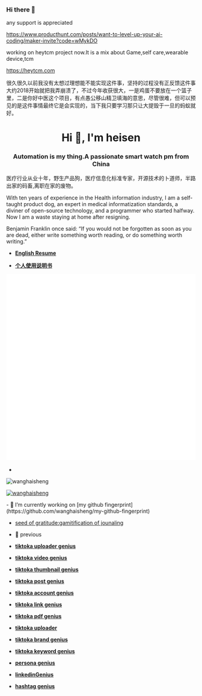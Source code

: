 ### Hi there 👋

any support is appreciated

https://www.producthunt.com/posts/want-to-level-up-your-ai-coding/maker-invite?code=wMykDO



working on heytcm project now.It is a mix  about Game,self care,wearable device,tcm 

https://heytcm.com

很久很久以前我没有太想过理想能不能实现这件事，坚持的过程没有正反馈这件事大约2018开始就把我弄崩溃了，不过今年收获很大，一是鸡蛋不要放在一个篮子里，二是你好中医这个项目，有点愚公移山精卫填海的意思，尽管很难，但可以预见的是这件事情最终它是会实现的，当下我只要学习那只让大提毁于一旦的蚂蚁就好。



<h1 align="center">Hi 👋, I'm heisen</h1>
<h3 align="center">Automation is my thing.A passionate smart watch pm from China</h3>
医疗行业从业十年，野生产品狗，医疗信息化标准专家，开源技术的卜道师，半路出家的码畜,离职在家的废物。

With ten years of experience in the Health information  industry, I am a self-taught product dog, an expert in medical informatization standards, a diviner of open-source technology, and a programmer who started halfway. Now I am a waste staying at home after resigning.


Benjamin Franklin once said: “If you would not be forgotten as soon as you are dead, either write something worth reading, or do something worth writing.”

- [**English Resume**](https://wanghaisheng-github-io.vercel.app/blog/resume-english)
  
- [**个人使用说明书**](https://wanghaisheng-github-io.vercel.app/blog/resume)



<picture>
  <img src="/github-metrics.svg" alt="Metrics">
</picture>



- 
<p align="left"> <img src="https://komarev.com/ghpvc/?username=wanghaisheng&label=Profile%20views&color=0e75b6&style=flat" alt="wanghaisheng" /> </p>

<p align="left"> <a href="https://github.com/ryo-ma/github-profile-trophy"><img src="https://github-profile-trophy.vercel.app/?username=wanghaisheng&theme=matrix" alt="wanghaisheng" /></a> </p>
- 🔭 I’m currently working on [my github fingerprint](https://github.com/wanghaisheng/my-github-fingerprint)
 
- [seed of gratitude:gamitification of jounaling](https://github.com/wanghaisheng/seed-of-gratitude)
  
- 🔭 previous
  
- [**tiktoka uploader genius**](https://github.com/wanghaisheng/tiktoka-studio-uploader-app)
- [**tiktoka video genius**](https://github.com/wanghaisheng/video-genius)
- [**tiktoka thumbnail genius**](https://github.com/wanghaisheng/thumnail-geniuous)
- [**tiktoka post genius**](https://github.com/wanghaisheng/post-genious)
- [**tiktoka account genius**](https://github.com/wanghaisheng/social-account-genious)
- [**tiktoka link genius**](https://github.com/wanghaisheng/link-genious)
- [**tiktoka pdf genius**](https://github.com/wanghaisheng/pdf-genious)
- [**tiktoka uploader**](https://github.com/wanghaisheng/youtube-auto-upload)
- [**tiktoka brand genius**](https://github.com/wanghaisheng/brand-genious)
- [**tiktoka keyword genius**](https://github.com/wanghaisheng/keyword-genius)
- [**persona genius**](https://github.com/wanghaisheng/persona-account-genius/tree/master)
- [**linkedinGenius**](https://github.com/wanghaisheng/linkedinGenius/tree/master)
- [**hashtag genius**](https://github.com/wanghaisheng/hashtag-genius/blob/main/README.md)
